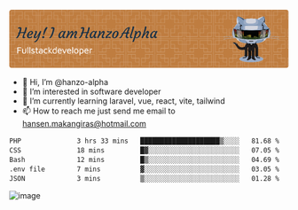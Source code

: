 ![Header](./github-header-image.png)

- 👋 Hi, I’m @hanzo-alpha
- 👀 I’m interested in software developer
- 🌱 I’m currently learning laravel, vue, react, vite, tailwind
- 📫 How to reach me just send me email to hansen.makangiras@hotmail.com 

<!---
hanzo-alpha/hanzo-alpha is a ✨ special ✨ repository because its `README.md` (this file) appears on your GitHub profile.
You can click the Preview link to take a look at your changes.
--->

<!--START_SECTION:waka-->

```txt
PHP              3 hrs 33 mins   ████████████████████▒░░░░   81.68 %
CSS              18 mins         █▓░░░░░░░░░░░░░░░░░░░░░░░   07.05 %
Bash             12 mins         █▒░░░░░░░░░░░░░░░░░░░░░░░   04.69 %
.env file        7 mins          ▓░░░░░░░░░░░░░░░░░░░░░░░░   03.05 %
JSON             3 mins          ▒░░░░░░░░░░░░░░░░░░░░░░░░   01.28 %
```

<!--END_SECTION:waka-->

![image](https://github.com/hanzo-alpha/hanzo-alpha/assets/111342797/c4bd2977-6123-4017-8652-6e166259b484)

